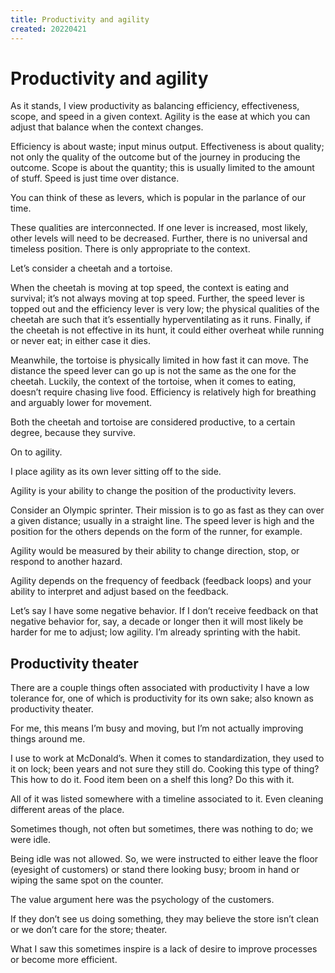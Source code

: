 ```yaml
---
title: Productivity and agility
created: 20220421
---
```


# Productivity and agility

As it stands, I view productivity as balancing efficiency, effectiveness, scope, and speed in a given context. Agility is the ease at which you can adjust that balance when the context changes.

Efficiency is about waste; input minus output. Effectiveness is about quality; not only the quality of the outcome but of the journey in producing the outcome. Scope is about the quantity; this is usually limited to the amount of stuff. Speed is just time over distance.

You can think of these as levers, which is popular in the parlance of our time. 

These qualities are interconnected. If one lever is increased, most likely, other levels will need to be decreased. Further, there is no universal and timeless position. There is only appropriate to the context.

Let’s consider a cheetah and a tortoise.

When the cheetah is moving at top speed, the context is eating and survival; it’s not always moving at top speed. Further, the speed lever is topped out and the efficiency lever is very low; the physical qualities of the cheetah are such that it’s essentially hyperventilating as it runs. Finally, if the cheetah is not effective in its hunt, it could either overheat while running or never eat; in either case it dies.

Meanwhile, the tortoise is physically limited in how fast it can move. The distance the speed lever can go up is not the same as the one for the cheetah. Luckily, the context of the tortoise, when it comes to eating, doesn’t require chasing live food. Efficiency is relatively high for breathing and arguably lower for movement.

Both the cheetah and tortoise are considered productive, to a certain degree, because they survive.

On to agility.

I place agility as its own lever sitting off to the side.

Agility is your ability to change the position of the productivity levers.

Consider an Olympic sprinter. Their mission is to go as fast as they can over a given distance; usually in a straight line. The speed lever is high and the position for the others depends on the form of the runner, for example.

Agility would be measured by their ability to change direction, stop, or respond to another hazard.

Agility depends on the frequency of feedback (feedback loops) and your ability to interpret and adjust based on the feedback.

Let’s say I have some negative behavior. If I don’t receive feedback on that negative behavior for, say, a decade or longer then it will most likely be harder for me to adjust; low agility. I’m already sprinting with the habit.

## Productivity theater

There are a couple things often associated with productivity I have a low tolerance for, one of which is productivity for its own sake; also known as productivity theater.

For me, this means I’m busy and moving, but I’m not actually improving things around me.

I use to work at McDonald’s. When it comes to standardization, they used to it on lock; been years and not sure they still do. Cooking this type of thing? This how to do it. Food item been on a shelf this long? Do this with it. 

All of it was listed somewhere with a timeline associated to it. Even cleaning different areas of the place.

Sometimes though, not often but sometimes, there was nothing to do; we were idle. 

Being idle was not allowed. So, we were instructed to either leave the floor (eyesight of customers) or stand there looking busy; broom in hand or wiping the same spot on the counter.

The value argument here was the psychology of the customers.

If they don’t see us doing something, they may believe the store isn’t clean or we don’t care for the store; theater.

What I saw this sometimes inspire is a lack of desire to improve processes or become more efficient.